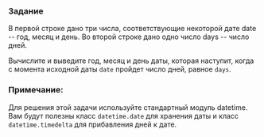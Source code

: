 ### Задание
В первой строке дано три числа, соответствующие некоторой дате date -- год, месяц и день.
Во второй строке дано одно число days -- число дней.

Вычислите и выведите год, месяц и день даты, которая наступит, когда с момента исходной даты ```date``` пройдет число дней, равное ```days```.

### Примечание:
Для решения этой задачи используйте стандартный модуль datetime.
Вам будут полезны класс ```datetime.date``` для хранения даты и класс ```datetime.timedelta``` для прибавления дней к дате.